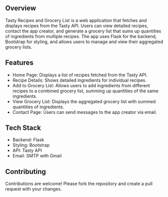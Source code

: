 ## Overview
Tasty Recipes and Grocery List is a web application that fetches and displays recipes from the Tasty API. Users can view detailed recipes, contact the app creator, and generate a grocery list that sums up quantities of ingredients from multiple recipes. The app uses Flask for the backend, Bootstrap for styling, and allows users to manage and view their aggregated grocery lists.


## Features
- Home Page: Displays a list of recipes fetched from the Tasty API.
- Recipe Details: Shows detailed ingredients for individual recipes.
- Add to Grocery List: Allows users to add ingredients from different recipes to a combined grocery list, summing up quantities of the same ingredients.
-  View Grocery List: Displays the aggregated grocery list with summed quantities of ingredients.
- Contact Page: Users can send messages to the app creator via email.

## Tech Stack
- Backend: Flask
- Styling: Bootstrap
- API: Tasty API
- Email: SMTP with Gmail

## Contributing
Contributions are welcome! Please fork the repository and create a pull request with your changes.




